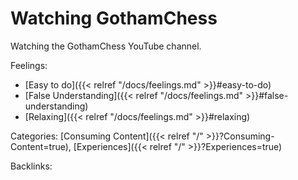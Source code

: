 # Watching GothamChess

Watching the GothamChess YouTube channel.

Feelings: 

  - [Easy to do]({{< relref "/docs/feelings.md" >}}#easy-to-do)
  - [False Understanding]({{< relref "/docs/feelings.md" >}}#false-understanding)
  - [Relaxing]({{< relref "/docs/feelings.md" >}}#relaxing)

Categories: [Consuming Content]({{< relref "/" >}}?Consuming-Content=true),
[Experiences]({{< relref "/" >}}?Experiences=true)

Backlinks: 